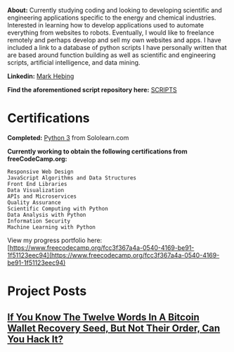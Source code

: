 **About:**  Currently studying coding and looking to developing scientific and engineering applications specific to the energy and chemical industries. Interested in learning how to develop applications used to automate everything from websites to robots. Eventually, I would like to freelance remotely and perhaps develop and sell my own websites and apps. I have included a link to a database of python scripts I have personally written that are based around function building as well as scientific and engineering scripts, artificial intelligence, and data mining.

**Linkedin:** [Mark Hebing](https://www.linkedin.com/in/markhebing)

**Find the aforementioned script repository here:** [SCRIPTS](https://github.com/markhebing/python-scripts)

# Certifications

**Completed:**  [Python 3](https://www.sololearn.com/Certificate/1073-15576057/pdf/) from Sololearn.com

**Currently working to obtain the following certifications from freeCodeCamp.org:**

    Responsive Web Design
    JavaScript Algorithms and Data Structures
    Front End Libraries
    Data Visualization
    APIs and Microservices
    Quality Assurance
    Scientific Computing with Python
    Data Analysis with Python
    Information Security
    Machine Learning with Python

View my progress portfolio here: [https://www.freecodecamp.org/fcc3f367a4a-0540-4169-be91-1f51123eec94](https://www.freecodecamp.org/fcc3f367a4a-0540-4169-be91-1f51123eec94)

# Project Posts

## [If You Know The Twelve Words In A Bitcoin Wallet Recovery Seed, But Not Their Order, Can You Hack It?](https://markhebing.github.io/if-you-know-the-twelve-words-in-a-bitcoin-wallet-recovery-seed-but-not-their-order-can-you-hack-it/)
